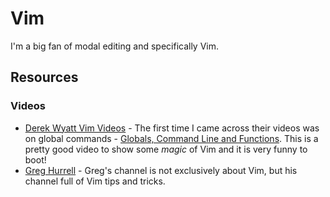# Vim

I'm a big fan of modal editing and specifically Vim.

## Resources

### Videos

- [Derek Wyatt Vim Videos](http://derekwyatt.org/vim/tutorials/) - The first
  time I came across their videos was on global commands - [Globals, Command Line and Functions](https://vimeo.com/15443936). 
  This is a pretty good video to show some _magic_ of Vim and it is very funny to boot!
- [Greg Hurrell](https://www.youtube.com/channel/UCXPHFM88IlFn68OmLwtPmZA) - Greg's channel is not exclusively about Vim, 
  but his channel full of Vim tips and tricks.
